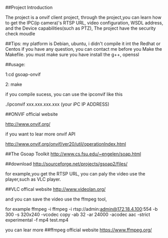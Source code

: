 ##Project Introduction

The project is a onvif client project,
through the project,you can learn
how to get the IPC(ip camera)'s RTSP URL, video configuration, WSDL address, and the Device capabilities(such as PTZ),
The project have the security check moudle

##Tips:
my platform is Debian, ubuntu, i didn't compile it int the Redhat or Centos
if you have any question, you can contact me
before you Make the Makefile. you must make sure you have install the g++, openssl

##usage:

1:cd gsoap-onvif

2: make 

if you compile sucess, you can use the ipconvif like this

./ipconvif xxx.xxx.xxx.xxx  (your iPC IP ADDRESS)

##ONVIF official website

http://www.onvif.org/

if you want to lear more onvif API 

http://www.onvif.org/onvif/ver20/util/operationIndex.html

##The Gsoap Toolkit
http://www.cs.fsu.edu/~engelen/soap.html

##download
http://sourceforge.net/projects/gsoap2/files/

for example,you get the RTSP URL, you can paly  the video use the player,such as VLC player.

##VLC offical website
http://www.videolan.org/

and you can save the video use the ffmpeg tool,

for example 
ffmpeg -i ffmpeg -i rtsp://admin:admin@172.18.4.100:554 -b 300 -s 320x240 -vcodec copy  -ab 32 -ar 24000 -acodec aac -strict experimental -f mp4 test.mp4

you can lear more
##ffmpeg official website
https://www.ffmpeg.org/





